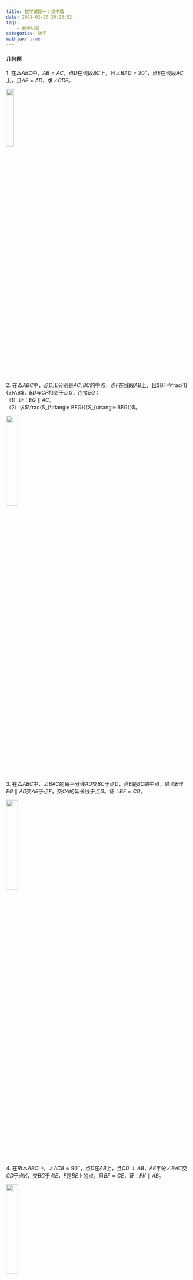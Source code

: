 ```yaml
---
title: 数学试题一：初中篇
date: 2021-02-20 20:26:52
tags:
    - 数学试题
categories: 数学
mathjax: true
---
```


#### 几何题
$1.$ 在$\triangle ABC$中，$AB=AC$，点$D$在线段$BC$上，且$\angle BAD = 20^\circ$，点$E$在线段$AC$上，且$AE = AD$，求$\angle CDE$。

<img src="https://cdn.jsdelivr.net/gh/gamersover/hexo_blog_assets@main/数学试题1/xxx.3m0ztdhm7mo0.png" width="20%">
<!--more-->

$2.$ 在$\triangle ABC$中，点$D,E$分别是$AC,BC$的中点，点$F$在线段$AB$上，且$BF=\frac{1}{3}AB$，$BD$与$CF$相交于点$G$，连接$EG$； <br/>
（1）证：$EG \parallel AC$。 <br/>
（2）求$\frac{S_{\triangle BFG}}{S_{\triangle BEG}}$。

<img src="https://cdn.jsdelivr.net/gh/gamersover/hexo_blog_assets@main/数学试题1/xxx.3yab6h8om400.png" width="25%">

$3.$ 在$\triangle ABC$中，$\angle BAC$的角平分线$AD$交$BC$于点$D$，点$E$是$BC$的中点，过点$E$作$EG \parallel AD$交$AB$于点$F$，交$CA$的延长线于点$G$。证：$BF = CG$。

<img src="https://cdn.jsdelivr.net/gh/gamersover/hexo_blog_assets@main/数学试题1/xxx.5624mi9lzn40.png" width="25%">

$4.$ 在$Rt\triangle ABC$中，$\angle ACB = 90^\circ$，点$D$在$AB$上，且$CD \perp AB$，$AE$平分$\angle BAC$交$CD$于点$K$，交$BC$于点$E$，$F$是$BE$上的点，且$BF=CE$，证：$FK \parallel AB$。

<img src="https://cdn.jsdelivr.net/gh/gamersover/hexo_blog_assets@main/数学试题1/xxx.1znoa8xpzv28.png" width="25%">

$5.$ $EFGH$是正方形$ABCD$的内接四边形，其中点$E,F,G,H$分别在线段$AB,BC,CD,DA$中，$\angle BEG,\angle CFH$都是锐角，已知$EG=3,FH=4$，四边形$EFGH$的面积为$5$，求正方形$ABCD$的面积。

<img src="https://cdn.jsdelivr.net/gh/gamersover/hexo_blog_assets@main/数学试题1/xxx.4oasv01zcqw0.png" width="25%">

$6.$ 平行四边形$ABCD$中，$BC=2AB$，$M$是$AD$的中点，点$E$在$AB$上，且$CE \perp AB$，求$\angle DME : \angle AEM$。

<img src="https://cdn.jsdelivr.net/gh/gamersover/hexo_blog_assets@main/数学试题1/xxx.6va1qkqldsk0.png" width="30%">

$7.$ 矩形$ABCD$中，$AB=a,BC=b$，点$E,F$分别在$AB,BC$上，定义$S_1=S_{\triangle DAE},S_2=S_{\triangle CDF},S_3=S_{\triangle BEF},S_4=S_{\triangle DEF}$，如果$S_1=S_2=\frac{1}{2} (S_3 + S_4)$，求$S_4$（用$a,b$表示）。

<img src="https://cdn.jsdelivr.net/gh/gamersover/hexo_blog_assets@main/数学试题1/xxx.2f4ooc66bjk0.png" width="25%">

$8.$ 平行四边形$ABCD$中，$M$是$BC$的中点，且$AM=9,BD=12,AD=10$，求平行四边形$ABCD$的面积。

<img src="https://cdn.jsdelivr.net/gh/gamersover/hexo_blog_assets@main/数学试题1/No.8.png" width="25%">

$9.$ 平行四边形$ABCD$中，$AB=5,AD=8$，$\angle BAD,\angle ADC$的角平分线分别交$BC$于点$E,F$，求$EF$。

<img src="https://cdn.jsdelivr.net/gh/gamersover/hexo_blog_assets@main/数学试题1/截屏2021-11-16-下午1.05.36.4k5j37rkpkm0.png" width="30%">

$10.$ $\triangle ABC$是$\bigodot O$的内接三角形，且$AC=BC$，点$D$在$\bigodot O$上，延长$DA$至点$E$，使$CE=CD$；<br/>
（1）证：$AE=BD$。 <br/>
（2）若$AC \perp BC$，证：$AD+BD = \sqrt 2 CD$。

<img src="https://cdn.jsdelivr.net/gh/gamersover/hexo_blog_assets@main/数学试题1/截屏2021-11-16-下午1.39.17.5mu0amvppwg0.png" width="25%">

$11.$ 在三角形$ABC$中，点$O$是$AC$上的一个动点，过点$O$作直线$MN \parallel BC$，设$MN$交$\triangle BCA$的角平分线于点$E$，交$\triangle BCA$的外角平行线于点$F$；<br/>
（1）证：$OE=OF$。<br/>
（2）点$O$在何处时，四边形$AECF$是矩形？<br/>
（3）若$AC$上存在点$O$使四边形$AECF$是正方形，且$\frac{AE}{BC} = \frac{\sqrt 6}{2} $，求$\angle B$的大小。

<img src="https://cdn.jsdelivr.net/gh/gamersover/hexo_blog_assets@main/数学试题1/截屏2021-11-16-下午1.57.58.46n7smzyjp00.png" width="30%">

$12.$ 三角形$ABC$中，$AB=5,AC=3$，$D$为$BC$的中点，$AD=2$，求$BC$的长。

<img src="https://cdn.jsdelivr.net/gh/gamersover/hexo_blog_assets@main/数学试题1/xxx.41jnicx25vo.png" width="40%">

$13.$ $Rt\triangle ABC$中，$\angle C = 90^\circ$，点$M$是$BC$的中点，点$D$在$AB$上，$MD \perp AB$，证：$AC^2 + BD^2 = AD^2$。

<img src="https://cdn.jsdelivr.net/gh/gamersover/hexo_blog_assets@main/数学试题1/xxx.6w6n19d0ayo0.png" width="30%">

$14.$ 在$\triangle ABC$中，$AB=AC$，点$P$是$BC$上一点，证：$PA^2 + PB\cdot PC = AB^2$。

<img src="https://cdn.jsdelivr.net/gh/gamersover/hexo_blog_assets@main/数学试题1/xxx.4gb6s2x5av00.png" width="20%">

$15.$ 点$P$是$\triangle ABC$内一点，$PD \perp AB$于点$D$，$PE \perp BC$于点$E$，$PF \perp AC$于点$F$，证：$AD^2 + BE^2 + CF^2 = AF^2 + BD^2 + CE^2$。

<img src="https://cdn.jsdelivr.net/gh/gamersover/hexo_blog_assets@main/数学试题1/xxx.4xk3omzsyuk0.png" width="22%">

$16.$ 在$\triangle ABC$中，$BD \perp AC$于点$D$，$CE \perp AB$于点$E$，点$F$在$BD$上，且$BF=AC$，点$G$在$CE$的延长线上，且$CG = AB$，证：$AG \perp AF$。

<img src="https://cdn.jsdelivr.net/gh/gamersover/hexo_blog_assets@main/数学试题1/xxx.16zyvh2in0u8.png" width="25%">

$17.$ 在等腰$Rt \triangle ABC$中，$\angle A = 90^\circ$，$\angle ABC$的角平分线$BD$交$AC$于点$D$，点$E$在$BC$上，且$\angle CDE = 45^\circ$，连接$AE$，证：$AE \perp BD$。

<img src="https://cdn.jsdelivr.net/gh/gamersover/hexo_blog_assets@main/数学试题1/xxx.4qnvhgvls6q0.png" width="30%">

$18.$ 点$E$为平行四边形$ABCD$的边$BC$上一动点，$DE$交直线$AB$于点$F$，连接$AE,CF$；<br/>
（1）$\triangle ABE$与$\triangle CEF$的面积有何关系？ <br/>
（2）若$E$在$CB$的延长线上，（1）的结论依然成立吗？

<img src="https://cdn.jsdelivr.net/gh/gamersover/hexo_blog_assets@main/数学试题1/xxx.3k8ehmsk8s40.png" width="60%">

$19.$ $\triangle ABC$中，$AB=5,AC=11$，$\triangle BAC$的角平分线$AD$交$BC$于点$D$，点$E$为$BC$的中点，过点$E$作$EF \parallel AD$交$AC$于点$F$，求$CF$的长。

<img src="https://cdn.jsdelivr.net/gh/gamersover/hexo_blog_assets@main/数学试题1/xxx.3524gyskygc0.png" width="35%">

$20.$ 在$\triangle ABC$中，点$E$在$AB$上，$AE:EB=1:3$，点$D$在$BC$上，$BD:DC=2:1$，$AD$与$CE$相交于点$F$，则$\frac{EF}{FC} + \frac{AF}{FD}$的值为？

<img src="https://cdn.jsdelivr.net/gh/gamersover/hexo_blog_assets@main/数学试题1/xxx.42x3wpnk5tw0.png" width="20%">

$21.$ 在$\triangle ABC$中，$AB > AC$，$AD$平分$\angle BAC$且交$BC$于点$D$，$EF \perp AD$交$AB$于点$E$，交$AC$于点$F$，交$AD$于点$G$，交$BC$的延长线于点$M$，证：$\angle M = \frac{1}{2} (\angle ACB - \angle B)$。

<img src="https://cdn.jsdelivr.net/gh/gamersover/hexo_blog_assets@main/数学试题1/xxx.roypk736hnk.png" width="30%">

$22.$ 在$\triangle ABC$中，$AD$是$\angle BAC$的角平分线且交$BC$于点$D$，若$AB + BD = 25, AC - CD = 4$，则$AD$为多少？

<img src="https://cdn.jsdelivr.net/gh/gamersover/hexo_blog_assets@main/数学试题1/xxx.1h14ukokk8kg.png" width="25%">

$23.$ 如图，在$\triangle ABC$中，$DE \parallel FG \parallel BC$，$GI \parallel EF \parallel AB$，若$S_{\triangle ADE} = 20, S_{\triangle EFG} = 45, S_{\triangle GIC} = 80$，则$S_{\triangle ABC}$是多少？

<img src="https://cdn.jsdelivr.net/gh/gamersover/hexo_blog_assets@main/数学试题1/xxx.j0fthnbfyds.png" width="25%">

$24.$ 在梯形$ABCD$中，$AD \parallel BC$，$AC \perp BD$，已知$AD:BC=3:4$，则$BD:AC$的值为？

<img src="https://cdn.jsdelivr.net/gh/gamersover/hexo_blog_assets@main/数学试题1/xxx.7c4vqzqi4s00.png" width="25%">

$25.$ 如图，六边形$ABCDEF$由$6$个全等的正方形组成，正方形边长为$1$，过点$A$的一条直线分别与$ED,CD$交于$M,N$，若这个六边形在$MN$两侧的部分面积相等，则$EM$的长度是？

<img src="https://cdn.jsdelivr.net/gh/gamersover/hexo_blog_assets@main/数学试题1/xxx.2uagyymv2js0.png" width="25%">

$26.$ 正方形$ABCD$的边$AB=12$，点$E$在$CD$上，且$DE=5$，点$M$在$AE$上，且$EM=5$，过点$M$的线段$PQ \perp AE$分别交$AD,BC$于点$P,Q$，则$PM:MQ$为？

<img src="https://cdn.jsdelivr.net/gh/gamersover/hexo_blog_assets@main/数学试题1/xxx.1zk14p6fh4io.png" width="20%">

$27.$ $\triangle ABC$中，$AD$是$BC$边上的中线，点$F$在$AD$上，且$AF:FD=1:5$，连接$CF$并延交$AB$于点$E$，则$AE:EB$为？

<img src="https://cdn.jsdelivr.net/gh/gamersover/hexo_blog_assets@main/数学试题1/xxx.5nqei4ccgk80.png" width="25%">

$28.$ 在梯形$ABCD$中，$AD \parallel BC$，$EH \parallel BC$分别交$AB,BD,AC,CD$于点$E,F,G,H$，且$BC=a,AD=b (a > b)$，$AE:EB=3:2$，则$FG$为？

<img src="https://cdn.jsdelivr.net/gh/gamersover/hexo_blog_assets@main/数学试题1/xxx.4m5lt9o5llw0.png" width="25%">

$29.$ 设$P,M,N$分别是$\triangle ABC$的边$BC,CA,AB$上的点，且$AP,BM,CN$三线共点，证$\frac{AN}{NB} \cdot \frac{BP}{CP} = \frac{AM}{MC}$。

<img src="https://cdn.jsdelivr.net/gh/gamersover/hexo_blog_assets@main/数学试题1/xxx.6afk041ri8k0.png" width="25%">

$30.$ 已知$M,N$为$\triangle ABC$的边$BC$上的两点，且满足$BM=MN=NC$，一条平行于$AC$的直线分别交$AB,AM$和$AN$的延长线于点$D,E,F$，证$EF=3DE$。

<img src="https://cdn.jsdelivr.net/gh/gamersover/hexo_blog_assets@main/数学试题1/xxx.6b4yjboq9kc0.png" width="25%">

$31.$ 已知$\triangle ABC$和$\triangle A_1B_1C_1$均为正三角形，$BC$和$B_1C_1$的中点均为$D$，证$AA_1 \perp CC_1$。

<img src="https://cdn.jsdelivr.net/gh/gamersover/hexo_blog_assets@main/数学试题1/xxx.69nse9xmwjw0.png" width="25%">

$32.$ 如图，在$\triangle ABC$内部选取一点$P$，过点$P$作三条分别与$\triangle ABC$的三边平行的直线，这样所得的三角形$t_1,t_2,t_3$的面积分别为$4, 9, 49$，求$S_{\triangle ABC}$。

<img src="https://cdn.jsdelivr.net/gh/gamersover/hexo_blog_assets@main/数学试题1/xxx.5jhl4evm4f80.png" width="28%">

$33.$ 点$E$是四边形$ABCD$的对角线$BD$上一点，且$\angle BAC=\angle BDC=\angle DAE$，<br />
（1）证：$BE \cdot AD = CD \cdot AE$； <br/>
（2）猜想$\frac{BC}{DE}$可能等于哪两条线段之比？注：只需写出一组比？并证明你的猜想。

<img src="https://cdn.jsdelivr.net/gh/gamersover/hexo_blog_assets@main/数学试题1/xxx.1uetjkghwlcw.webp" width="26%">

$34.$ 在$\triangle ABC$中，$\angle BAC = 120^\circ$，$AD \perp BC$并交$BC$于点$D$，且$AB+BD=DC$，则$\angle C=$？

<img src="https://cdn.jsdelivr.net/gh/gamersover/hexo_blog_assets@main/数学试题1/xxx.6vwlh46f4700.png" width="35%">

$35.$ $BM$和$CM$分别是$\triangle ABC$的内角$ABC$和外角$ACD$的角平分线，$ME \parallel BC$交$AB$于点$E$，交$AC$于点$F$，证$EF = BE - CF$。

<img src="https://cdn.jsdelivr.net/gh/gamersover/hexo_blog_assets@main/数学试题1/xxx.gtyou5lzc0w.png" width="30%">

$36.$ 在等腰$\triangle ABC$中，$AB=AC$，点$D,E$在线段$BC$上，且$BD=DE=EC$，证$\angle BAD < \angle DAE$。

<img src="https://cdn.jsdelivr.net/gh/gamersover/hexo_blog_assets@main/数学试题1/xxx.5xgfxcyceb00.png" width="25%">

$37.$ 如图，已知$BE$是$\angle ABD$的角平分线，$CF$是$\angle ACD$的角平分线，$BE$与$CF$交于点$G$，若$\angle BDC=140^\circ,\angle BGC=110^\circ$，则$\angle A=$？

<img src="https://cdn.jsdelivr.net/gh/gamersover/hexo_blog_assets@main/数学试题1/xxx.1ta94gpijew0.png" width="25%">

$38.$ 已知$\angle xOy = 90^\circ$，点$A,B$分别在射线$Ox,Oy$上移动，$BE$是$\angle ABy$的角平分线，$BE$的反向延长线与$\angle OAB$的角平分线交于点$C$。试问$\angle ACB$的大小是否变化，如果保持不变，请证明；如果变化，请求出变化范围。

<img src="https://cdn.jsdelivr.net/gh/gamersover/hexo_blog_assets@main/数学试题1/xxx.5oz095olj500.png" width="30%">

$39.$ 点$D,F$分别是$\triangle ABC$的边$AB,AC$上的点，且$AD:DB=CF:FA=2:3$，$DF$延长线交$BC$的延长线于点$E$，则$EF:FD=$？

<img src="https://cdn.jsdelivr.net/gh/gamersover/hexo_blog_assets@main/数学试题1/xxx.6aev6uj85ns0.png" width="25%">

$40.$ 已知矩形$ABCD$的边长$AB=2,BC=3$，点$P$是$AD$边上的一动点，$Q$是$BC$边上的任意一点，连接$AQ,DQ$，过点$P$作$PE \parallel DQ$交$AQ$于点$E$，作$PF \parallel AQ$交$DQ$于点$F$，<br /> 
（1）设$AP$的长为$x$，试求$S_{\triangle PEF}$关于$x$的函数式，并求当$P$在何处时，$S_{\triangle PEF}$取最大值，最大值是多少？<br/>
（2）当$Q$在何处时，$\triangle ADQ$的周长最小？

<img src="https://cdn.jsdelivr.net/gh/gamersover/hexo_blog_assets@main/数学试题1/xxx.6frnpycvung0.png" width="25%">

$41.$ 在矩形$ABCD$中，点$E$为$AD$的中点，点$F$在$AB$上且$EF \perp EC$，连接$FC$，$(AB > AE)$， <br/>
（1）$\triangle AEF \sim \triangle ECF$成立吗？若成立，请证明；否则，请说明理由。 <br/>
（2）设$\frac{AB}{BC}=k$，是否存在这样的$k$使得$\triangle AEF \sim \triangle BCF$？若存在，证明之并求出$k$；否则，请说明理由。

<img src="https://cdn.jsdelivr.net/gh/gamersover/hexo_blog_assets@main/数学试题1/xxx.4zgtvz42r680.png" width="20%">

$42.$ 点$M$为$\triangle ABC$的边$BC$的中点，截线$PQ$分别交$AB,AM,AC$于点$P,N,Q$，求证$\frac{AB}{AP} + \frac{AC}{AQ} = 2\frac{AM}{AN}$。

<img src="https://cdn.jsdelivr.net/gh/gamersover/hexo_blog_assets@main/数学试题1/xxx.7i1yhmm04sw0.png" width="25%">

$43.$ 点$M$为正方形$ABCD$的边$AB$上一点，$BP \perp CM$于点$P$，$N$为$BC$上一点，且$BM=BN$，求证$PD \perp PN$。

<img src="https://cdn.jsdelivr.net/gh/gamersover/hexo_blog_assets@main/数学试题1/xxx.319r20rcagu0.png" width="25%">

$44.$ 四边形$ABCD$中，$AC,BD$相交于点$O$，过点$O$作$AB$的平行线分别交$AD,BC$以及$DC$的延长线于点$E,F,G$，求证$GO^2 = GE\cdot GF$。

<img src="https://cdn.jsdelivr.net/gh/gamersover/hexo_blog_assets@main/数学试题1/xxx.xtthc2o9eu8.png" width="30%">

$45. $ 在平行四边形$ABCD$中，$O_1,O_2,O_3$为$BD$上三点，且$BO_1=O_1O_2=O_2O_3=O_3D$，连接$AO_1$并延长交$BC$于点$E$，连接$EO_3$并延长交$AD$于点$F$，则$AD:FD=?$

<img src="https://cdn.jsdelivr.net/gh/gamersover/hexo_blog_assets@main/数学试题1/xxx.560r00h9b0k0.webp" width="30%">

$46. $ 在等腰直角三角形$BAC$中，$\angle A = 90^\circ$, $AB=1$，$E$为$AC$的中点，点$F$在$BC$上，且$EF \perp BE$，求$\triangle CEF$的面积。

<img src="https://cdn.jsdelivr.net/gh/gamersover/hexo_blog_assets@main/数学试题1/xxx.39wwblp9b6s0.webp" width="30%">

$47. $ 在梯形$ABCD$中，$AD \parallel BC$，$AB=DC=3$，点$P$是$BC$上一点，$PE \parallel AB$ 交$AC$与点$E$，$PF \parallel CD$交$BD$于点$F$，令$m=PE,n=PF,x=m+n$，那么当$P$在$BC$上移动时，$x$的值是否变化，如果变化，求出$x$的取值范围，否则，求出$x$的值，并说明理由。

<img src="https://cdn.jsdelivr.net/gh/gamersover/hexo_blog_assets@main/数学试题1/xxx.4ilp8rhcss80.webp" width="30%">

$48. $ 设点$P$是等边三角形$ABC$的边$BC$上任一点，连接$AP$并作$AP$的中垂线交$AB$与$AC$分别于点$M,N$，求证$BP\cdot PC=BM\cdot CN$。

<img src="https://cdn.jsdelivr.net/gh/gamersover/hexo_blog_assets@main/数学试题1/xxx.5yxwp9vkaxo0.webp" width="25%">

$49. $ 正方形$GEFD$内接于$\triangle ABC$，若$\angle C=90^\circ$，$AC=b,AB=c,BC=a$，则$AD:DE:EB=?$

<img src="https://cdn.jsdelivr.net/gh/gamersover/hexo_blog_assets@main/数学试题1/xxx.2rfrug3rl240.webp" width="32%">

$50. $ $\triangle ABC$中，$E,D$是边$BC$上两点，若$AD=AE$，$\angle BAD = \angle C$，$AC=6$，$CE=4$，则$BE=?$

<img src="https://cdn.jsdelivr.net/gh/gamersover/hexo_blog_assets@main/数学试题1/xxx.5w819kyc0eo0.webp" width="30%">

$51. $ $\triangle ABC$中，$F$是$AC$的中点，$DE$是$BC$的三等分点，$BF$分别交$AD,AE$于点$G,H$，则$BG:GH:HF=?$

<img src="https://cdn.jsdelivr.net/gh/gamersover/hexo_blog_assets@main/数学试题1/xxx.2lcovn91y680.webp" width="35%">

$52. $ $\triangle ABC$中，点$D,E,F$分别在边$AB,BC,CA$上，已知$S_{\triangle ABC} = 18, AD=4, BD=5, S_{\triangle ABE}=S_{DBEF}$，则$S_{\triangle ABE}=?$

<img src="https://cdn.jsdelivr.net/gh/gamersover/hexo_blog_assets@main/数学试题1/xxx.15nmfbydi5eo.webp" width="30%">

$53. $ 在四边形$ABCD$中，$AB=CD$，但不平行，点$M,N$分别是$AD,BC$的中点，$NM$的延长线与$BA,CD$的延长线分别交于点$P,Q$，求证$\angle APM = \angle DQM$。

<img src="https://cdn.jsdelivr.net/gh/gamersover/hexo_blog_assets@main/数学试题1/xxx.75mtzlzqzgg0.webp" width="20%">

$54. $ 在等腰$\triangle ABC$中，$AB=AC, AM \parallel BC$，且$AM=\frac{1}{2}AC$，点$D$在$AB$上，$AD=\frac{1}{4}AB$，延长$MD$至$N$，使得$DM=DN$，连接$AN,BN$，证明$AN \perp BN$。

<img src="https://cdn.jsdelivr.net/gh/gamersover/hexo_blog_assets@main/数学试题1/xxx.18lypfnsq4qo.webp" width="26%">

$55. $ 直角$\triangle ABC$中，$\angle C = 90^\circ$，作$BN \perp BC, BN=AN, BD=\frac{1}{4}BA$，连接$ND$至点$M$，使得$MD=ND$，<br />
（1）证明$BM \perp AB$；<br />
（2）$M$点于$BC$的垂直平分线有何位置关系，为什么？

<img src="https://cdn.jsdelivr.net/gh/gamersover/hexo_blog_assets@main/数学试题1/xxx.i9nnsgjmt6o.webp" width="17%">

$56. $ 在正方形$ABCD$中，点$E$在$CB$的延长线上，点$F$在$BA$的延长线上，且$AF=CE$，点$P$是$\triangle EFB$中$\angle FEB, \angle FBE$两个外角平分线的交点，证明$DP=DF$。

<img src="https://cdn.jsdelivr.net/gh/gamersover/hexo_blog_assets@main/数学试题1/xxx.3nkmkp7zsui0.webp" width="19%">

$57. $ 在平面直角坐标系中，抛物线$y=ax^2+2ax-b$与$x$轴交于$A,B$两点，与$y$轴的正半轴交于$C$点，且$A(-4,0), OC=2OB$，<br />
（1）求$a,b$的值； <br/>
（2）点$T$为其顶点，$L$为抛物线上一动点，且$MN=\frac{2}{3}LN$（点$M,N,L$按逆时针顺序），当点$L$在抛物线上运动时，直线$AM,TL$是否存在某种未知关系，若存在，请证明；若不存在，请说明理由。

<img src="https://cdn.jsdelivr.net/gh/gamersover/hexo_blog_assets@main/数学试题1/xxx.5riktwc847o0.webp" width="27%">

$58. $ 在菱形$ABCD$与菱形$BEFG$中，且$\angle ABC=\angle BEF=60^o$，$A,B,E$在同一条直线上， <br/>
（1）点$P$是线段$DF$的中点，连接$PG,PC$，探究$PG$与$PC$的位置和数量关系？$\frac{PG}{PC}$的值； <br/>
（2）如果将$BEFG$绕点$B$顺时针旋转，使$BF$与菱形$ABCD$边$AB$在同一条直线上，原条件不变，则（1）中的结论是否依然成立？为什么？

<img src="https://cdn.jsdelivr.net/gh/gamersover/hexo_blog_assets@main/数学试题1/xxx.3fz3dxfw44w0.webp" width="60%">

$59. $ 如果，直角梯形$ABCD$中，$AB \parallel CD, \angle A = 90^o, CD=3, AD=4, \tan B = 2$，过点$C$作$CH \perp AB$，点$P$为线段$AD$上一动点，直线$PM \parallel AB$分别交$BC,CH$于点$M,Q$，以$PM$为斜边向右作等腰直角三角形$PMN$，直线$MN$交$AB$与点$E$，直线$PN$交$AB$于点$F$，设$PD$的长为$x$，$EF$的长为$y$；<br/>
（1）求$PM$的长；<br/>
（2）求$y$与$x$的函数关系及自变量$x$的取值范围；<br/>
（3）当点$E$在线段$AH$上时，求$x$的取值范围。

<img src="https://cdn.jsdelivr.net/gh/gamersover/hexo_blog_assets@main/数学试题1/xxx.6gcxdmgdi280.webp" width="25%">

$60. $ 点$A,B$分别是两条平行线$m,n$上的任意两点，在直线$n$上找一点$C$，使得$BC=kAB$，连接$AC$，在线段$AC$上任取一点$E$，作$\angle BEF = \angle ABC$，$EF$交直线$m$于点$F$，<br/>
（1）当$k=1$时，探究线段$EF$与$EB$的关系，并加以说明；<br/>
（2）若$\angle ABC=90^\circ, k \ne 1$，探究线段$EF$与$EB$的关系。

<img src="https://cdn.jsdelivr.net/gh/gamersover/hexo_blog_assets@main/数学试题1/xxx.5cx6af6nsqc0.webp" width="35%">

#### 代数题
$1. $ 当关于$x$的方程$rx^2 + (r+2)^2x + r - 1 = 0$有且仅有整数根时，求$r$的值。
   
$2. $ 已知$\frac{1}{4}(b-c)^2 = (a-b)(c-a)$，且$a \ne 0$，则$\displaystyle \frac{b+c}{a}=$？

$3. $ 已知$x + y + z=0$，则$\displaystyle \frac{1}{y^2+z^2-x^2} + \frac{1}{z^2+x^2-y^2} + \frac{1}{x^2+y^2-z^2}=$？

$4. $ 已知$\displaystyle \frac{x}{m} + \frac{y}{n} + \frac{z}{p} = 1$，$\displaystyle \frac{m}{x} + \frac{n}{y} + \frac{p}{z} = 0$，则$\displaystyle \frac{x^2}{m^2} + \frac{y^2}{n^2} + \frac{z^2}{p^2}=$？

$5. $ 已知$f(x) = ax^2 + bx + c (a \ne 0)$且$a,b,c$都为整数，$f(0),f(1)$都为奇数，求证：$f(x)=0$无整实根。